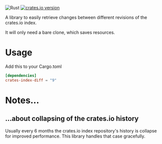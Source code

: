 ![Rust](https://github.com/Byron/crates-index-diff-rs/workflows/Rust/badge.svg)
[![crates.io version](https://img.shields.io/crates/v/crates-index-diff.svg)](https://crates.io/crates/crates-index-diff)

A library to easily retrieve changes between different revisions of the crates.io index.

It will only need a bare clone, which saves resources.

# Usage

Add this to your Cargo.toml
```toml
[dependencies]
crates-index-diff = "9"
```

# Notes…

## …about collapsing of the crates.io history

Usually every 6 months the crates.io index repository's history is collapse for improved performance. This library handles that case gracefully.

